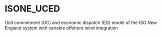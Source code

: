 # ISONE_UCED
Unit commitment (UC) and economic dispatch (ED) model of the ISO New England system with variable offshore wind integration
